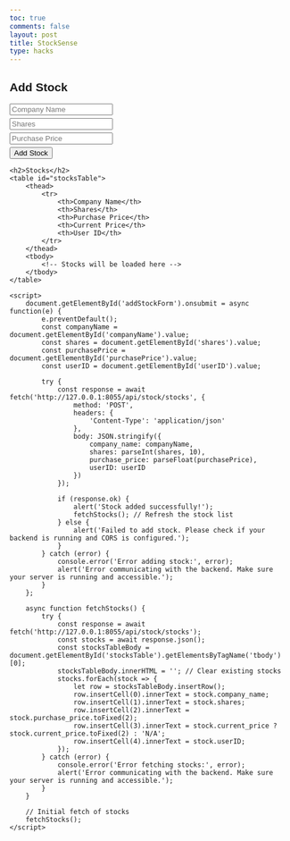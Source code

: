 ```yaml
---
toc: true
comments: false
layout: post
title: StockSense
type: hacks
---
```


<html lang="en">
<head>
    <meta charset="UTF-8">
    <title>Stock Manager</title>
    <style>
        body { font-family: Arial, sans-serif; margin: 20px; }
        input, button { margin: 5px 0; display: block; }
        table { width: 100%; border-collapse: collapse; margin-top: 20px; }
        th, td { text-align: left; padding: 8px; border-bottom: 1px solid #ddd; }
        th { background-color: #f2f2f2; }
    </style>
</head>
<body>
    <h2>Add Stock</h2>
    <form id="addStockForm">
        <input type="text" id="companyName" placeholder="Company Name" required />
        <input type="number" id="shares" placeholder="Shares" required />
        <input type="number" step="0.01" id="purchasePrice" placeholder="Purchase Price" required />
        <input type="hidden" id="userID" value="1" /> <!-- Adjust the value based on your user IDs -->
        <button type="submit">Add Stock</button>
    </form>

    <h2>Stocks</h2>
    <table id="stocksTable">
        <thead>
            <tr>
                <th>Company Name</th>
                <th>Shares</th>
                <th>Purchase Price</th>
                <th>Current Price</th>
                <th>User ID</th>
            </tr>
        </thead>
        <tbody>
            <!-- Stocks will be loaded here -->
        </tbody>
    </table>

    <script>
        document.getElementById('addStockForm').onsubmit = async function(e) {
            e.preventDefault();
            const companyName = document.getElementById('companyName').value;
            const shares = document.getElementById('shares').value;
            const purchasePrice = document.getElementById('purchasePrice').value;
            const userID = document.getElementById('userID').value;

            try {
                const response = await fetch('http://127.0.0.1:8055/api/stock/stocks', {
                    method: 'POST',
                    headers: {
                        'Content-Type': 'application/json'
                    },
                    body: JSON.stringify({
                        company_name: companyName,
                        shares: parseInt(shares, 10),
                        purchase_price: parseFloat(purchasePrice),
                        userID: userID
                    })
                });

                if (response.ok) {
                    alert('Stock added successfully!');
                    fetchStocks(); // Refresh the stock list
                } else {
                    alert('Failed to add stock. Please check if your backend is running and CORS is configured.');
                }
            } catch (error) {
                console.error('Error adding stock:', error);
                alert('Error communicating with the backend. Make sure your server is running and accessible.');
            }
        };

        async function fetchStocks() {
            try {
                const response = await fetch('http://127.0.0.1:8055/api/stock/stocks');
                const stocks = await response.json();
                const stocksTableBody = document.getElementById('stocksTable').getElementsByTagName('tbody')[0];
                stocksTableBody.innerHTML = ''; // Clear existing stocks
                stocks.forEach(stock => {
                    let row = stocksTableBody.insertRow();
                    row.insertCell(0).innerText = stock.company_name;
                    row.insertCell(1).innerText = stock.shares;
                    row.insertCell(2).innerText = stock.purchase_price.toFixed(2);
                    row.insertCell(3).innerText = stock.current_price ? stock.current_price.toFixed(2) : 'N/A';
                    row.insertCell(4).innerText = stock.userID;
                });
            } catch (error) {
                console.error('Error fetching stocks:', error);
                alert('Error communicating with the backend. Make sure your server is running and accessible.');
            }
        }

        // Initial fetch of stocks
        fetchStocks();
    </script>
</body>
</html>
